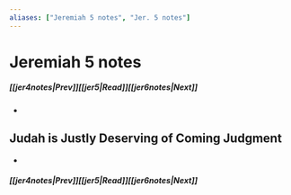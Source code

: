 ```yaml
---
aliases: ["Jeremiah 5 notes", "Jer. 5 notes"]
---
```

# Jeremiah 5 notes
##### <span class=arrow-left></span>[[jer4notes|Prev]]<span class=navigation-separator></span>[[jer5|Read]]<span class=navigation-separator></span>[[jer6notes|Next]]<span class=arrow-right></span>
- 
## Judah is Justly Deserving of Coming Judgment
- 
##### <span class=arrow-left></span>[[jer4notes|Prev]]<span class=navigation-separator></span>[[jer5|Read]]<span class=navigation-separator></span>[[jer6notes|Next]]<span class=arrow-right></span>